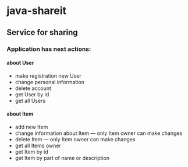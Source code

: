 # java-shareit
## Service for sharing

### Application has next actions:
#### about User
- make registration new User
- change personal information
- delete account
- get User by id
- get all Users
#### about Item
- add new Item
- change information about Item — only Item owner can make changes
- delete Item — only Item owner can make changes
- get all Items owner
- get Item by id
- get Item by part of name or description
